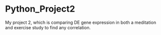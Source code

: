 # Python_Project2
My project 2, which is comparing DE gene expression in both a meditation and exercise study to find any correlation.
